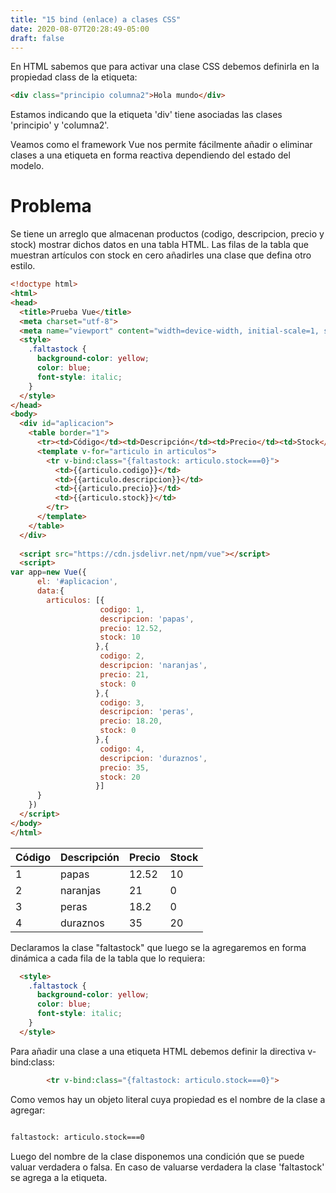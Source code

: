```yaml
---
title: "15 bind (enlace) a clases CSS"
date: 2020-08-07T20:28:49-05:00
draft: false
---
```


En HTML sabemos que para activar una clase CSS debemos definirla en la propiedad class de la etiqueta:

```html
<div class="principio columna2">Hola mundo</div>
```

Estamos indicando que la etiqueta 'div' tiene asociadas las clases 'principio' y 'columna2'.

Veamos como el framework Vue nos permite fácilmente añadir o eliminar clases a una etiqueta en forma reactiva dependiendo del estado del modelo.

# Problema

Se tiene un arreglo que almacenan productos (codigo, descripcion, precio y stock) mostrar dichos datos en una tabla HTML. Las filas de la tabla que muestran artículos con stock en cero añadirles una clase que defina otro estilo.

```html
<!doctype html>
<html>
<head>
  <title>Prueba Vue</title> 
  <meta charset="utf-8">
  <meta name="viewport" content="width=device-width, initial-scale=1, shrink-to-fit=no">
  <style>
    .faltastock {
      background-color: yellow;
      color: blue;
      font-style: italic;            
    }
  </style>
</head>
<body>
  <div id="aplicacion">
    <table border="1">
      <tr><td>Código</td><td>Descripción</td><td>Precio</td><td>Stock</td></tr>
      <template v-for="articulo in articulos">
        <tr v-bind:class="{faltastock: articulo.stock===0}">
          <td>{{articulo.codigo}}</td>
          <td>{{articulo.descripcion}}</td>
          <td>{{articulo.precio}}</td>
          <td>{{articulo.stock}}</td>          
        </tr>
      </template>
    </table>
  </div>
 
  <script src="https://cdn.jsdelivr.net/npm/vue"></script>
  <script>
var app=new Vue({
      el: '#aplicacion',
      data:{ 
        articulos: [{
                    codigo: 1, 
                    descripcion: 'papas',
                    precio: 12.52,
                    stock: 10
                   },{
                    codigo: 2, 
                    descripcion: 'naranjas',
                    precio: 21,
                    stock: 0
                   },{
                    codigo: 3, 
                    descripcion: 'peras',
                    precio: 18.20,
                    stock: 0
                   },{
                    codigo: 4, 
                    descripcion: 'duraznos',
                    precio: 35,
                    stock: 20                     
                   }]
      }
    })
  </script>
</body>
</html>

```

|Código|Descripción|Precio|Stock|
|------|-----------|------|-----|
|1	   |papas	   |12.52 |10   |
|2	   |naranjas   |21	  |0    |
|3	   |peras	   |18.2  |0    |
|4	   |duraznos   |35    |20   |


Declaramos la clase "faltastock" que luego se la agregaremos en forma dinámica a cada fila de la tabla que lo requiera:

```html
  <style>
    .faltastock {
      background-color: yellow;
      color: blue;
      font-style: italic;            
    }
  </style>
```
Para añadir una clase a una etiqueta HTML debemos definir la directiva v-bind:class:

```html
        <tr v-bind:class="{faltastock: articulo.stock===0}">
```

Como vemos hay un objeto literal cuya propiedad es el nombre de la clase a agregar:

```html

faltastock: articulo.stock===0

```

Luego del nombre de la clase disponemos una condición que se puede valuar verdadera o falsa. En caso de valuarse verdadera la clase 'faltastock' se agrega a la etiqueta.